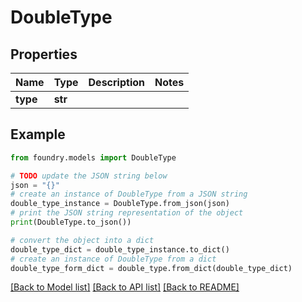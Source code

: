 # DoubleType

## Properties

Name | Type | Description | Notes
------------ | ------------- | ------------- | -------------
**type** | **str** |  |

## Example

```python
from foundry.models import DoubleType

# TODO update the JSON string below
json = "{}"
# create an instance of DoubleType from a JSON string
double_type_instance = DoubleType.from_json(json)
# print the JSON string representation of the object
print(DoubleType.to_json())

# convert the object into a dict
double_type_dict = double_type_instance.to_dict()
# create an instance of DoubleType from a dict
double_type_form_dict = double_type.from_dict(double_type_dict)
```

[\[Back to Model list\]](../README.md#documentation-for-models) [\[Back to API list\]](../README.md#documentation-for-api-endpoints) [\[Back to README\]](../README.md)
